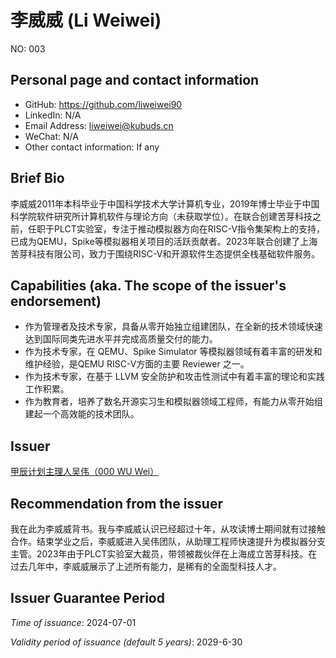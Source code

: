 # 李威威 (Li Weiwei)

NO: 003

## Personal page and contact information

- GitHub: https://github.com/liweiwei90
- LinkedIn: N/A
- Email Address: liweiwei@kubuds.cn
- WeChat: N/A
- Other contact information: If any

## Brief Bio

李威威2011年本科毕业于中国科学技术大学计算机专业，2019年博士毕业于中国科学院软件研究所计算机软件与理论方向（未获取学位）。在联合创建苦芽科技之前，任职于PLCT实验室，专注于推动模拟器方向在RISC-V指令集架构上的支持，已成为QEMU，Spike等模拟器相关项目的活跃贡献者。2023年联合创建了上海苦芽科技有限公司，致力于围绕RISC-V和开源软件生态提供全栈基础软件服务。

## Capabilities (aka. The scope of the issuer's endorsement)

- 作为管理者及技术专家，具备从零开始独立组建团队，在全新的技术领域快速达到国际同类先进水平并完成高质量交付的能力。
- 作为技术专家，在 QEMU、Spike Simulator 等模拟器领域有着丰富的研发和维护经验，是QEMU RISC-V方面的主要 Reviewer 之一。
- 作为技术专家，在基于 LLVM 安全防护和攻击性测试中有着丰富的理论和实践工作积累。
- 作为教育者，培养了数名开源实习生和模拟器领域工程师，有能力从零开始组建起一个高效能的技术团队。

## Issuer

[甲辰计划主理人吴伟（000 WU Wei）](./000-WU-WEI.md)

## Recommendation from the issuer

我在此为李威威背书。我与李威威认识已经超过十年，从攻读博士期间就有过接触合作。结束学业之后，李威威进入吴伟团队，从助理工程师快速提升为模拟器分支主管。2023年由于PLCT实验室大裁员，带领被裁伙伴在上海成立苦芽科技。在过去几年中，李威威展示了上述所有能力，是稀有的全面型科技人才。

## Issuer Guarantee Period

*Time of issuance*: 2024-07-01

*Validity period of issuance (default 5 years)*: 2029-6-30
